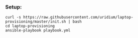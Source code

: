 ### Setup:

    curl -s https://raw.githubusercontent.com/uridium/laptop-provisioning/master/init.sh | bash
    cd laptop-provisioning
    ansible-playbook playbook.yml
